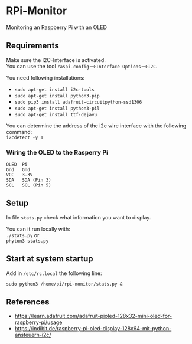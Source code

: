 # RPi-Monitor

Monitoring an Raspberry Pi with an OLED

## Requirements

Make sure the I2C-Interface is activated.  
You can use the tool ``raspi-config``-->``Interface Options``-->``I2C``.

You need following installations:

- ``sudo apt-get install i2c-tools``
- ``sudo apt-get install python3-pip``
- ``sudo pip3 install adafruit-circuitpython-ssd1306``
- ``sudo apt-get install python3-pil``
- ``sudo apt-get install ttf-dejavu``

You can determine the address of the i2c wire interface with the following command:  
``i2cdetect -y 1``

### Wiring the OLED to the Rasperry Pi

```
OLED  Pi  
Gnd   Gnd  
VCC   3.3V  
SDA   SDA (Pin 3)  
SCL   SCL (Pin 5)  
```

## Setup

In file ``stats.py`` check what information you want to display.

You can it run locally with:  
``./stats.py`` or  
``phyton3 stats.py``


## Start at system startup

Add in ``/etc/rc.local`` the following line:

```
sudo python3 /home/pi/rpi-monitor/stats.py &
```


## References

- https://learn.adafruit.com/adafruit-pioled-128x32-mini-oled-for-raspberry-pi/usage
- https://indibit.de/raspberry-pi-oled-display-128x64-mit-python-ansteuern-i2c/


